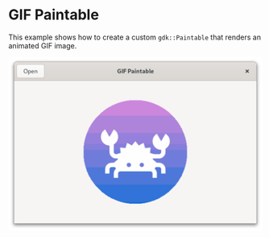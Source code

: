 # GIF Paintable

This example shows how to create a custom `gdk::Paintable` that renders an
animated GIF image.

![Screenshot](screenshot.png)
